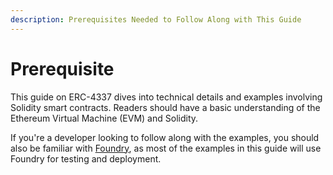 ```yaml
---
description: Prerequisites Needed to Follow Along with This Guide
---
```


# Prerequisite

This guide on ERC-4337 dives into technical details and examples involving Solidity smart contracts. Readers should have a basic understanding of the Ethereum Virtual Machine (EVM) and Solidity.

If you're a developer looking to follow along with the examples,  you should also be familiar with [Foundry](https://github.com/foundry-rs/foundry), as most of the examples in this guide will use Foundry for testing and deployment.
